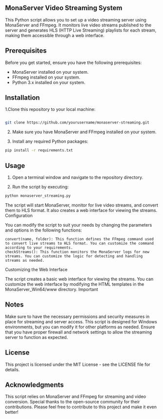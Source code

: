 MonaServer Video Streaming System
----------

This Python script allows you to set up a video streaming server using MonaServer and FFmpeg. It monitors live video streams published to the server and generates HLS (HTTP Live Streaming) playlists for each stream, making them accessible through a web interface.

Prerequisites
----------

Before you get started, ensure you have the following prerequisites:
- MonaServer installed on your system.
- FFmpeg installed on your system.
- Python 3.x installed on your system.

Installation
----------

1.Clone this repository to your local machine:

```bash

git clone https://github.com/yourusername/monaserver-streaming.git
```

2. Make sure you have MonaServer and FFmpeg installed on your system.

3. Install any required Python packages:

```bash
pip install -r requirements.txt
```

Usage
----------

1. Open a terminal window and navigate to the repository directory.

2. Run the script by executing:

```bash
python monaserver_streaming.py
```

The script will start MonaServer, monitor for live video streams, and convert them to HLS format. It also creates a web interface for viewing the streams.
Configuration

You can modify the script to suit your needs by changing the parameters and options in the following functions:
```
convert(name, folder): This function defines the FFmpeg command used to convert live streams to HLS format. You can customize the command according to your requirements.
checkStreams(): This function monitors the MonaServer logs for new streams. You can customize the logic for detecting and handling streams as needed.
```
Customizing the Web Interface

The script creates a basic web interface for viewing the streams. You can customize the web interface by modifying the HTML templates in the MonaServer_Win64/www directory.
Important 

Notes
----------

Make sure to have the necessary permissions and security measures in place for streaming and server access.
This script is designed for Windows environments, but you can modify it for other platforms as needed.
Ensure that you have proper firewall and network settings to allow the streaming server to function as expected.

License
----------

This project is licensed under the MIT License - see the LICENSE file for details.

Acknowledgments
----------

This script relies on MonaServer and FFmpeg for streaming and video conversion.
Special thanks to the open-source community for their contributions.
Please feel free to contribute to this project and make it even better!
